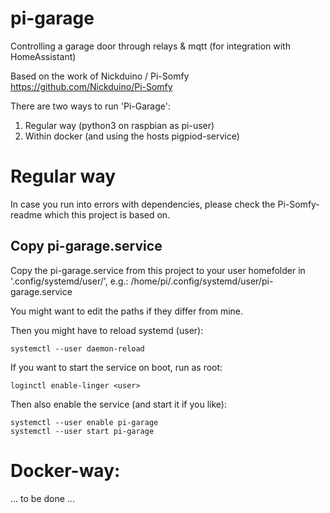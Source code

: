 # pi-garage
Controlling a garage door through relays &amp; mqtt (for integration with HomeAssistant)

Based on the work of Nickduino / Pi-Somfy
https://github.com/Nickduino/Pi-Somfy

There are two ways to run 'Pi-Garage':
1. Regular way (python3 on raspbian as pi-user)
2. Within docker (and using the hosts pigpiod-service)

# Regular way
In case you run into errors with dependencies, please check the Pi-Somfy-readme which this project is based on.

## Copy pi-garage.service
Copy the pi-garage.service from this project to your user homefolder in '.config/systemd/user/', e.g.:
/home/pi/.config/systemd/user/pi-garage.service

You might want to edit the paths if they differ from mine.

Then you might have to reload systemd (user):

`systemctl --user daemon-reload`

If you want to start the service on boot, run as root:

`loginctl enable-linger <user>`

Then also enable the service (and start it if you like):
```
systemctl --user enable pi-garage
systemctl --user start pi-garage
```

# Docker-way:
... to be done ...

